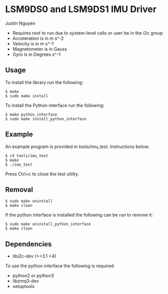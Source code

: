 # LSM9DS0 and LSM9DS1 IMU Driver

Justin Nguyen

 - Requires root to run due to system-level calls or user be in the i2c group
 - Acceleration is in m s^-2
 - Velocity is in m s^-1
 - Magnetometer is in Gauss
 - Gyro is in Degrees s^-1

## Usage 

To install the library run the following:

```
$ make
$ sudo make install
```

To install the Python interface run the following:

```
$ make python_interface
$ sudo make install_python_interface
```

## Example

An example program is provided in tools/imu_test. Instructions below:

```
$ cd tools/imu_test
$ make
$ ./imu_test    
```

Press Ctrl+c to close the test utility.

## Removal

```
$ sudo make uninstall
$ make clean
```

If the python interface is installed the following can be run to remove it:

```
$ sudo make uninstall_python_interface
$ make clean
```

## Dependencies

- libi2c-dev (>=3.1 <4)

To use the python interface the following is required:

- python2 or python3
- libzmq3-dev
- setuptools
